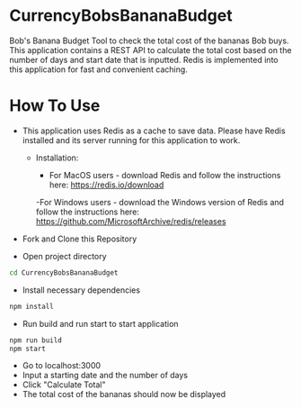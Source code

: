 # CurrencyBobsBananaBudget
Bob's Banana Budget Tool to check the total cost of the bananas Bob buys. This application contains a REST API to calculate the total cost based on the number of days and start date that is inputted. Redis is implemented into this application for fast and convenient caching.

# How To Use
- This application uses Redis as a cache to save data. Please have Redis installed and its server running for this application to work. 
    - Installation:
        - For MacOS users - download Redis and follow the instructions here: https://redis.io/download

        -For Windows users - download the Windows version of Redis and follow the instructions here: https://github.com/MicrosoftArchive/redis/releases

- Fork and Clone this Repository
- Open project directory
````sh
cd CurrencyBobsBananaBudget
````
- Install necessary dependencies
````sh
npm install
````

- Run build and run start to start application
````sh
npm run build 
npm start
````

- Go to localhost:3000
- Input a starting date and the number of days
- Click "Calculate Total"
- The total cost of the bananas should now be displayed

